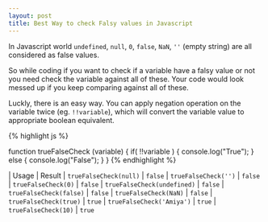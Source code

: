 ```yaml
---
layout: post
title: Best Way to check Falsy values in Javascript
---
```


In Javascript world `undefined`, `null`, `0`, `false`, `NaN`, `''` (empty string) are all considered as false values.

So while coding if you want to check if a variable have a falsy value or not you need check the variable against all of these. Your code would look messed up if you keep comparing against all of these. 

Luckly, there is an easy way. You can apply negation operation on the variable twice (eg. `!!variable`), which will convert the variable value to appropriate boolean equivalent.

{% highlight js %}

function trueFalseCheck (variable) {
	if( !!variable ) {
	    console.log("True");
	} else {
	    console.log("False");
	}
}
{% endhighlight %}

| Usage | Result
| `trueFalseCheck(null)`       | `false` 
| `trueFalseCheck('')`         | `false` 
| `trueFalseCheck(0)`          | `false` 
| `trueFalseCheck(undefined)`  | `false` 
| `trueFalseCheck(false)`      | `false` 
| `trueFalseCheck(NaN)`        | `false` 
| `trueFalseCheck(true)`		| `true` 
| `trueFalseCheck('Amiya')` 	| `true` 
| `trueFalseCheck(10)` 		| `true` 